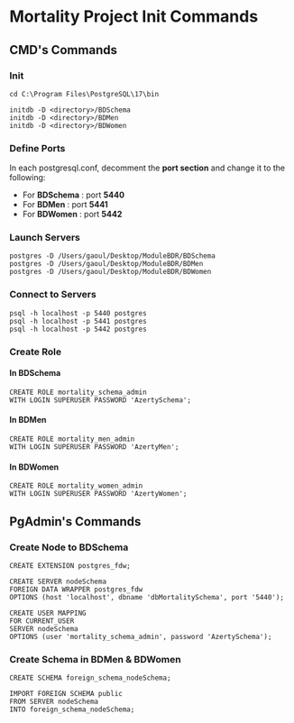 # Mortality Project Init Commands

## CMD's Commands

### Init

    cd C:\Program Files\PostgreSQL\17\bin
    
    initdb -D <directory>/BDSchema
    initdb -D <directory>/BDMen
    initdb -D <directory>/BDWomen
 
### Define Ports

In each postgresql.conf, decomment the **port section** and change it to the following:
- For **BDSchema** : port **5440**
- For **BDMen** : port **5441**
- For **BDWomen** : port **5442**

### Launch Servers

    postgres -D /Users/gaoul/Desktop/ModuleBDR/BDSchema
    postgres -D /Users/gaoul/Desktop/ModuleBDR/BDMen
    postgres -D /Users/gaoul/Desktop/ModuleBDR/BDWomen

### Connect to Servers

	psql -h localhost -p 5440 postgres
	psql -h localhost -p 5441 postgres
	psql -h localhost -p 5442 postgres

### Create Role

#### In BDSchema

	CREATE ROLE mortality_schema_admin
	WITH LOGIN SUPERUSER PASSWORD 'AzertySchema';

#### In BDMen

	CREATE ROLE mortality_men_admin
	WITH LOGIN SUPERUSER PASSWORD 'AzertyMen';

#### In BDWomen

	CREATE ROLE mortality_women_admin
	WITH LOGIN SUPERUSER PASSWORD 'AzertyWomen';

## PgAdmin's Commands

### Create Node to BDSchema

	CREATE EXTENSION postgres_fdw;
	
	CREATE SERVER nodeSchema
	FOREIGN DATA WRAPPER postgres_fdw
	OPTIONS (host 'localhost', dbname 'dbMortalitySchema', port '5440');
	
	CREATE USER MAPPING
	FOR CURRENT_USER
	SERVER nodeSchema
	OPTIONS (user 'mortality_schema_admin', password 'AzertySchema');

### Create Schema in BDMen & BDWomen

	CREATE SCHEMA foreign_schema_nodeSchema;
	
	IMPORT FOREIGN SCHEMA public
	FROM SERVER nodeSchema
	INTO foreign_schema_nodeSchema;
